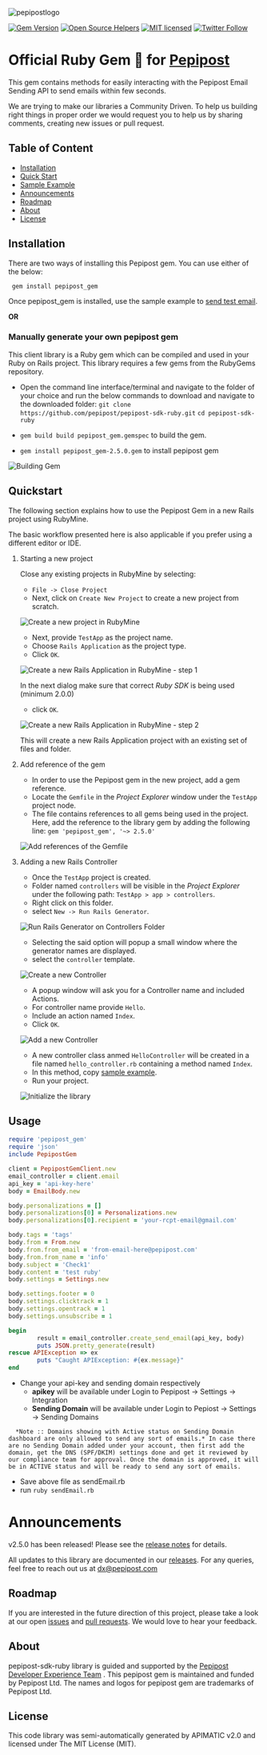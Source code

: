 ![pepipostlogo](https://pepipost.com/assets/img/pepipost-footLogo.png)

[![Gem Version](https://badge.fury.io/rb/pepipost_gem.svg)](https://badge.fury.io/rb/pepipost_gem)
[![Open Source Helpers](https://www.codetriage.com/pepipost/pepipost-sdk-ruby/badges/users.svg)](https://www.codetriage.com/pepipost/pepipost-sdk-ruby)
[![MIT licensed](https://img.shields.io/badge/license-MIT-blue.svg)](./LICENSE.txt)
[![Twitter Follow](https://img.shields.io/twitter/follow/pepi_post.svg?style=social&label=Follow)](https://twitter.com/pepi_post)

# Official Ruby Gem :gem: for [Pepipost](http://www.pepipost.com/?utm_campaign=GitHubSDK&utm_medium=GithubSDK&utm_source=GithubSDK)

This gem contains methods for easily interacting with the Pepipost Email Sending API to send emails within few seconds.

We are trying to make our libraries a Community Driven. To help us building right things in proper order we would request you to help us by sharing comments, creating new issues or pull request.

## Table of Content
* [Installation](#installation)
* [Quick Start](#quickstart)
* [Sample Example](#steps)
* [Announcements](#announcements)
* [Roadmap](#roadmap)
* [About](#about)
* [License](#license)


<a name="installation"></a>
## Installation 
   
There are two ways of installing this Pepipost gem. You can use either of the below: 

``` gem install pepipost_gem``` 

Once pepipost_gem is installed, use the sample example to [send test email](#steps). 

**OR**

### Manually generate your own pepipost gem 

This client library is a Ruby gem which can be compiled and used in your Ruby on Rails project. This library requires a few gems from the RubyGems repository.

* Open the command line interface/terminal and navigate to the folder of your choice and run the below commands to download and navigate to the downloaded folder:
``` git clone https://github.com/pepipost/pepipost-sdk-ruby.git ```
``` cd pepipost-sdk-ruby ``` 

* ``` gem build build pepipost_gem.gemspec ``` to build the gem.
* ``` gem install pepipost_gem-2.5.0.gem ``` to install pepipost gem

![Building Gem](https://apidocs.io/illustration/ruby?step=buildSDK&workspaceFolder=pepipost_gem-Ruby&workspaceName=pepipost_gem-Ruby&projectName=pepipost_gem&gemName=pepipost_gem&gemVer=2.5.0)

<a name="quickstart"></a>
## Quickstart

The following section explains how to use the Pepipost Gem in a new Rails project using RubyMine.

The basic workflow presented here is also applicable if you prefer using a different editor or IDE.

1. Starting a new project

   Close any existing projects in RubyMine by selecting:

   * ``` File -> Close Project ``` 
   * Next, click on ``` Create New Project ``` to create a new project from scratch.

   ![Create a new project in RubyMine](https://apidocs.io/illustration/ruby?step=createNewProject0&workspaceFolder=pepipost_gem-Ruby&workspaceName=PepipostGem&projectName=pepipost_gem&gemName=pepipost_gem&gemVer=2.5.0)

   * Next, provide ``` TestApp ``` as the project name.
   * Choose ``` Rails Application ``` as the project type.
   * Click ``` OK ```.

   ![Create a new Rails Application in RubyMine - step 1](https://apidocs.io/illustration/ruby?step=createNewProject1&workspaceFolder=pepipost_gem-Ruby&workspaceName=PepipostGem&projectName=pepipost_gem&gemName=pepipost_gem&gemVer=2.5.0)

     In the next dialog make sure that correct *Ruby SDK* is being used (minimum 2.0.0) 
   * click ``` OK ```.

   ![Create a new Rails Application in RubyMine - step 2](https://apidocs.io/illustration/ruby?step=createNewProject2&workspaceFolder=pepipost_gem-Ruby&workspaceName=PepipostGem&projectName=pepipost_gem&gemName=pepipost_gem&gemVer=2.5.0)

   This will create a new Rails Application project with an existing set of files and folder.

2. Add reference of the gem
   
   * In order to use the Pepipost gem in the new project, add a gem reference.
   * Locate the ```Gemfile``` in the *Project Explorer* window under the ``` TestApp ``` project node.
   * The file contains references to all gems being used in the project. Here, add the reference to the library gem by adding the following line:
    ``` gem 'pepipost_gem', '~> 2.5.0' ```

   ![Add references of the Gemfile](https://apidocs.io/illustration/ruby?step=addReference&workspaceFolder=pepipost_gem-Ruby&workspaceName=PepipostGem&projectName=pepipost_gem&gemName=pepipost_gem&gemVer=2.5.0)

3. Adding a new Rails Controller

   * Once the ``` TestApp ``` project is created.
   * Folder named ``` controllers ``` will be visible in the *Project Explorer* under the following path:
     ``` TestApp > app > controllers ```. 
   * Right click on this folder.
   * select ``` New -> Run Rails Generator ```.

   ![Run Rails Generator on Controllers Folder](https://apidocs.io/illustration/ruby?step=addCode0&workspaceFolder=pepipost_gem-Ruby&workspaceName=PepipostGem&projectName=pepipost_gem&gemName=pepipost_gem&gemVer=2.5.0)

   * Selecting the said option will popup a small window where the generator names are displayed.
   * select the ``` controller ``` template.

   ![Create a new Controller](https://apidocs.io/illustration/ruby?step=addCode1&workspaceFolder=pepipost_gem-Ruby&workspaceName=PepipostGem&projectName=pepipost_gem&gemName=pepipost_gem&gemVer=2.5.0)

   * A  popup window will ask you for a Controller name and included Actions.
   * For controller name provide ``` Hello ```.
   * Include an action named ``` Index ```. 
   * Click ``` OK ```.

   ![Add a new Controller](https://apidocs.io/illustration/ruby?step=addCode2&workspaceFolder=pepipost_gem-Ruby&workspaceName=PepipostGem&projectName=pepipost_gem&gemName=pepipost_gem&gemVer=2.5.0)

   * A new controller class anmed ``` HelloController ``` will be created in a file named ``` hello_controller.rb ``` containing a method named ``` Index ```.
   * In this method, copy [sample example](#steps).
   * Run your project.

   ![Initialize the library](https://apidocs.io/illustration/ruby?step=addCode3&workspaceFolder=pepipost_gem-Ruby&workspaceName=PepipostGem&projectName=pepipost_gem&gemName=pepipost_gem&gemVer=2.5.0)

<a name="steps"></a>
## Usage

```ruby
require 'pepipost_gem'
require 'json'
include PepipostGem

client = PepipostGemClient.new
email_controller = client.email
api_key = 'api-key-here'
body = EmailBody.new

body.personalizations = []
body.personalizations[0] = Personalizations.new
body.personalizations[0].recipient = 'your-rcpt-email@gmail.com'

body.tags = 'tags'
body.from = From.new
body.from.from_email = 'from-email-here@pepipost.com'
body.from.from_name = 'info'
body.subject = 'Check1'
body.content = 'test ruby'
body.settings = Settings.new

body.settings.footer = 0
body.settings.clicktrack = 1
body.settings.opentrack = 1
body.settings.unsubscribe = 1

begin
        result = email_controller.create_send_email(api_key, body)
        puts JSON.pretty_generate(result)
rescue APIException => ex
        puts "Caught APIException: #{ex.message}"
end
```

* Change your api-key and sending domain respectively
  * **apikey** will be available under Login to Pepipost -> Settings -> Integration  
  * **Sending Domain** will be available under Login to Pepiost -> Settings -> Sending Domains 
  
```
  *Note :: Domains showing with Active status on Sending Domain dashboard are only allowed to send any sort of emails.* In case there are no Sending Domain added under your account, then first add the domain, get the DNS (SPF/DKIM) settings done and get it reviewed by our compliance team for approval. Once the domain is approved, it will be in ACTIVE status and will be ready to send any sort of emails. 
```
* Save above file as sendEmail.rb
* run ``` ruby sendEmail.rb ```

<a name="announcements"></a>
# Announcements

v2.5.0 has been released! Please see the [release notes](https://github.com/pepipost/pepipost-sdk-ruby/releases/) for details.

All updates to this library are documented in our [releases](https://github.com/pepipost/pepipost-sdk-ruby/releases). For any queries, feel free to reach out us at dx@pepipost.com

<a name="roadmap"></a>
## Roadmap

If you are interested in the future direction of this project, please take a look at our open [issues](https://github.com/pepipost/pepipost-sdk-ruby/issues) and [pull requests](https://github.com/pepipost/pepipost-sdk-ruby/pulls). We would love to hear your feedback.

<a name="about"></a>
## About
pepipost-sdk-ruby library is guided and supported by the [Pepipost Developer Experience Team](https://github.com/orgs/pepipost/teams/pepis/members) .
This pepipost gem is maintained and funded by Pepipost Ltd. The names and logos for pepipost gem are trademarks of Pepipost Ltd.

<a name="license"></a>
## License
This code library was semi-automatically generated by APIMATIC v2.0 and licensed under The MIT License (MIT).
